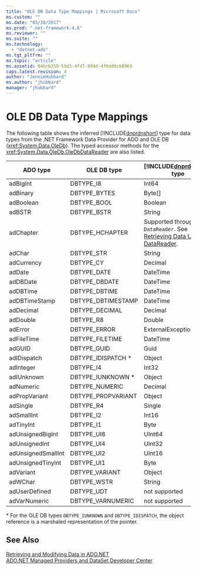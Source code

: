 ```yaml
---
title: "OLE DB Data Type Mappings | Microsoft Docs"
ms.custom: ""
ms.date: "03/30/2017"
ms.prod: ".net-framework-4.6"
ms.reviewer: ""
ms.suite: ""
ms.technology: 
  - "dotnet-ado"
ms.tgt_pltfrm: ""
ms.topic: "article"
ms.assetid: 04bcb259-59d3-4fd7-894d-4f0dd0c68069
caps.latest.revision: 4
author: "JennieHubbard"
ms.author: "jhubbard"
manager: "jhubbard"
---
```

# OLE DB Data Type Mappings
The following table shows the inferred [!INCLUDE[dnprdnshort](../../../../includes/dnprdnshort-md.md)] type for data types from the .NET Framework Data Provider for ADO and OLE DB (<xref:System.Data.OleDb>). The typed accessor methods for the <xref:System.Data.OleDb.OleDbDataReader> are also listed.  
  
|ADO type|OLE DB type|[!INCLUDE[dnprdnshort](../../../../includes/dnprdnshort-md.md)] type|[!INCLUDE[dnprdnshort](../../../../includes/dnprdnshort-md.md)] typed accessor|  
|--------------|-----------------|----------------------------------------------------------------------|--------------------------------------------------------------------------------|  
|adBigInt|DBTYPE_I8|Int64|GetInt64()|  
|adBinary|DBTYPE_BYTES|Byte[]|GetBytes()|  
|adBoolean|DBTYPE_BOOL|Boolean|GetBoolean()|  
|adBSTR|DBTYPE_BSTR|String|GetString()|  
|adChapter|DBTYPE_HCHAPTER|Supported through the `DataReader`. See [Retrieving Data Using a DataReader](../../../../docs/framework/data/adonet/retrieving-data-using-a-datareader.md).|GetValue()|  
|adChar|DBTYPE_STR|String|GetString()|  
|adCurrency|DBTYPE_CY|Decimal|GetDecimal()|  
|adDate|DBTYPE_DATE|DateTime|GetDateTime()|  
|adDBDate|DBTYPE_DBDATE|DateTime|GetDateTime()|  
|adDBTime|DBTYPE_DBTIME|DateTime|GetDateTime()|  
|adDBTimeStamp|DBTYPE_DBTIMESTAMP|DateTime|GetDateTime()|  
|adDecimal|DBTYPE_DECIMAL|Decimal|GetDecimal()|  
|adDouble|DBTYPE_R8|Double|GetDouble()|  
|adError|DBTYPE_ERROR|ExternalException|GetValue()|  
|adFileTime|DBTYPE_FILETIME|DateTime|GetDateTime()|  
|adGUID|DBTYPE_GUID|Guid|GetGuid()|  
|adIDispatch|DBTYPE_IDISPATCH *|Object|GetValue()|  
|adInteger|DBTYPE_I4|Int32|GetInt32()|  
|adIUnknown|DBTYPE_IUNKNOWN *|Object|GetValue()|  
|adNumeric|DBTYPE_NUMERIC|Decimal|GetDecimal()|  
|adPropVariant|DBTYPE_PROPVARIANT|Object|GetValue()|  
|adSingle|DBTYPE_R4|Single|GetFloat()|  
|adSmallInt|DBTYPE_I2|Int16|GetInt16()|  
|adTinyInt|DBTYPE_I1|Byte|GetByte()|  
|adUnsignedBigInt|DBTYPE_UI8|UInt64|GetValue()|  
|adUnsignedInt|DBTYPE_UI4|UInt32|GetValue()|  
|adUnsignedSmallInt|DBTYPE_UI2|UInt16|GetValue()|  
|adUnsignedTinyInt|DBTYPE_UI1|Byte|GetByte()|  
|adVariant|DBTYPE_VARIANT|Object|GetValue()|  
|adWChar|DBTYPE_WSTR|String|GetString()|  
|adUserDefined|DBTYPE_UDT|not supported||  
|adVarNumeric|DBTYPE_VARNUMERIC|not supported||  
  
 \* For the OLE DB types `DBTYPE_IUNKNOWN` and `DBTYPE_IDISPATCH`, the object reference is a marshaled representation of the pointer.  
  
## See Also  
 [Retrieving and Modifying Data in ADO.NET](../../../../docs/framework/data/adonet/retrieving-and-modifying-data-in-ado-net.md)   
 [ADO.NET Managed Providers and DataSet Developer Center](http://go.microsoft.com/fwlink/?LinkId=217917)